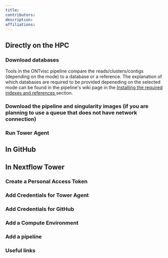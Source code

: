 ```yaml
---
title:
contributors: 
description: 
affiliations: 
---
```



## Directly on the HPC
### Download databases
Tools in the ONTvisc pipeline compare the reads/clusters/contigs (depending on the mode) to a database or a reference. The explanation of which databases are required to be provided depeneding on the selected mode can be found in the pipeline's wiki page in the <a href="https://github.com/maelyg/ontvisc/wiki/Installation#installing-the-required-indexes-and-references"> Installing the required indexes and references </a> section. 
### Download the pipeline and singularity images (if you are planning to use a queue that does not have network connection)

### Run Tower Agent

## In GitHub


## In Nextflow Tower
### Create a Personal Access Token
### Add Credentials for Tower Agent
### Add Credentials for GitHub
### Add a Compute Environment
### Add a pipeline



### Useful links

